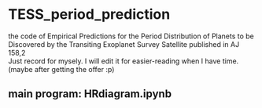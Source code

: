 # TESS_period_prediction
the code of Empirical Predictions for the Period Distribution of Planets to be Discovered by the Transiting Exoplanet Survey Satellite published in AJ 158,2<br>
Just record for mysely. I will edit it for easier-reading when I have time. (maybe after getting the offer :p)<br>
## main program: HRdiagram.ipynb
